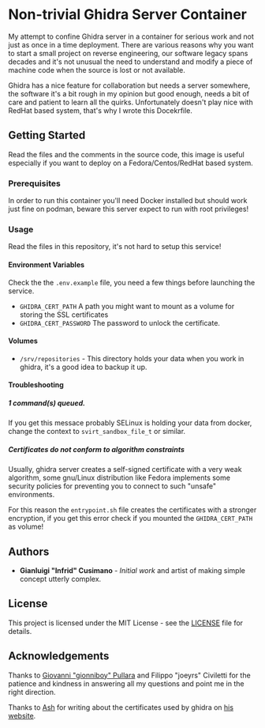 # Non-trivial Ghidra Server Container
My attempt to confine Ghidra server in a container for serious work
and not just as once in a time deployment. There are various reasons
why you want to start a small project on reverse engineering, our
software legacy spans decades and it's not unusual the need to
understand and modify a piece of machine code when the source is lost
or not available.

Ghidra has a nice feature for collaboration but needs a server
somewhere, the software it's a bit rough in my opinion but good
enough, needs a bit of care and patient to learn all the
quirks. Unfortunately doesn't play nice with RedHat based system,
that's why I wrote this Docekrfile.

## Getting Started
Read the files and the comments in the source code, this image is
useful especially if you want to deploy on a Fedora/Centos/RedHat
based system.

### Prerequisites
In order to run this container you'll need Docker installed but should
work just fine on podman, beware this server expect to run with root
privileges!


### Usage
Read the files in this repository, it's not hard to setup this service!

#### Environment Variables

Check the the `.env.example` file, you need a few things before
launching the service.

* `GHIDRA_CERT_PATH` A path you might want to mount as a volume for
  storing the SSL certificates
* `GHIDRA_CERT_PASSWORD` The password to unlock the certificate.

#### Volumes

* `/srv/repositories` - This directory holds your data when you work
  in ghidra, it's a good idea to backup it up.
  
#### Troubleshooting

##### 1 command(s) queued.

If you get this messace probably SELinux is holding your data from
docker, change the context to `svirt_sandbox_file_t` or similar.

##### Certificates do not conform to algorithm constraints

Usually, ghidra server creates a self-signed certificate with a very
weak algorithm, some gnu/Linux distribution like Fedora implements
some security policies for preventing you to connect to such "unsafe"
environments.

For this reason the `entrypoint.sh` file creates the certificates with
a stronger encryption, if you get this error check if you mounted the
`GHIDRA_CERT_PATH` as volume!

## Authors

* **Gianluigi "Infrid" Cusimano** - *Initial work* and artist of
  making simple concept utterly complex.

## License

This project is licensed under the MIT License - see the
[LICENSE](LICENSE) file for details.

## Acknowledgements

Thanks to [Giovanni "gionniboy" Pullara](https://github.com/gionniboy)
and Filippo "joeyrs" Civiletti for the patience and kindness in
answering all my questions and point me in the right direction.

Thanks to [Ash](https://github.com/QuarkTheAwesome) for writing about
the certificates used by ghidra on [his website](https://heyquark.com/sysadmin/2020/11/14/ghidra-tls/).
